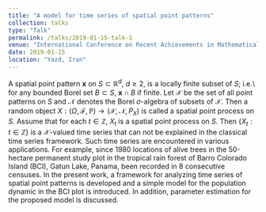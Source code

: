 ```yaml
---
title: "A model for time series of spatial point patterns"
collection: talks
type: "Talk"
permalink: /talks/2019-01-15-talk-1
venue: "International Conference on Recent Achievements in Mathematical Science"
date: 2019-01-15
location: "Yazd, Iran"
---
```


A spatial point pattern $\mathbf{x}$ on $S\subset\mathbb{R}^{d}$, $d\geq2$, is a locally finite subset of $S$; i.e.\ for any bounded Borel set $B\subset S$, $\mathbf{x}\cap B$ if finite. Let $\mathcal{X}$ be the set of all point patterns on $S$ and $\mathcal{N}$ denotes the Borel $\sigma$-algebra of subsets of $\mathcal{X}$. Then a random object $X:(\Omega,\mathcal{F},\mathbb{P})\to(\mathcal{X},\mathcal{N},P_{X})$ is called a spatial point process on $S$. Assume that for each $t\in\mathbb{Z}$, $X_{t}$ is a spatial point process on $S$. Then $\{X_t: t\in\mathbb{Z}\}$ is a $\mathcal{X}$-valued time series that can not be explained in the classical time series framework. Such time series are encountered in various applications.  For example, since 1980 locations of alive trees in the 50-hectare permanent study plot in the tropical rain forest of Barro Colorado Island (BCI), Gatun Lake, Panama,  been recorded in 8 consecutive censuses. In the present work, a framework for analyzing time series of spatial point patterns is developed and a simple model for the population dynamic in the BCI plot is introduced. In addition, parameter estimation for the proposed model is discussed.

